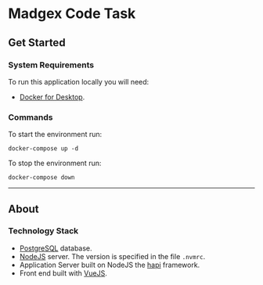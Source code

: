 # Madgex Code Task

## Get Started

### System Requirements

To run this application locally you will need:

- [Docker for Desktop](https://www.docker.com/products/docker-desktop).

### Commands

To start the environment run:

```docker-compose up -d```

To stop the environment run:

```docker-compose down```

---

## About

### Technology Stack

- [PostgreSQL](https://www.postgresql.org/) database.
- [NodeJS](https://nodejs.org/en/) server. The version is specified in the file ```.nvmrc```.
- Application Server built on NodeJS the [hapi](https://hapijs.com/) framework.
- Front end built with [VueJS](https://vuejs.org/).